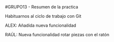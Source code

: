 #GRUPO13 - Resumen de la practica

Habituarnos al ciclo de trabajo con Git

ALEX: Añadida nueva funcionalidad

RAÚL: Nueva funcionalidad rotar piezas con el ratón
